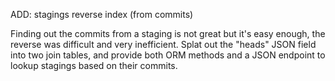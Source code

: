 ADD: stagings reverse index (from commits)

Finding out the commits from a staging is not great but it's easy enough, the
reverse was difficult and very inefficient. Splat out the "heads" JSON field
into two join tables, and provide both ORM methods and a JSON endpoint to
lookup stagings based on their commits.
